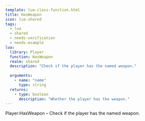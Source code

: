 ```yaml
---
template: lua-class-function.html
title: HasWeapon
icon: lua-shared
tags:
  - lua
  - shared
  - needs-verification
  - needs-example
lua:
  library: Player
  function: HasWeapon
  realm: shared
  description: "Check if the player has the named weapon."
  
  arguments:
    - name: "name"
      type: string
  returns:
    - type: boolean
      description: "Whether the player has the weapon."
---
```


<div class="lua__search__keywords">
Player:HasWeapon &#x2013; Check if the player has the named weapon.
</div>
